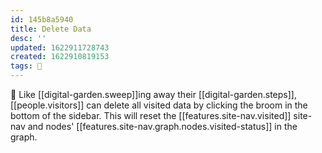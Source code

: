 ```yaml
---
id: 145b8a5940
title: Delete Data
desc: ''
updated: 1622911728743
created: 1622910819153
tags: 🌱
---
```


🧹 Like [[digital-garden.sweep]]ing away their [[digital-garden.steps]], [[people.visitors]] can delete all visited data by clicking the broom in the bottom of the sidebar. This will reset the [[features.site-nav.visited]] site-nav and nodes' [[features.site-nav.graph.nodes.visited-status]] in the graph.
